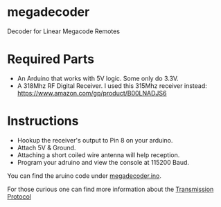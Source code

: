 # megadecoder
Decoder for Linear Megacode Remotes

# Required Parts
* An Arduino that works with 5V logic.
  Some only do 3.3V.
* A 318Mhz RF Digital Receiver.  I used this 315Mhz receiver instead:
  https://www.amazon.com/gp/product/B00LNADJS6

# Instructions
* Hookup the receiver's output to Pin 8 on your arduino.
* Attach 5V & Ground.
* Attaching a short coiled wire antenna will help reception.
* Program your adruino and view the console at 115200 Baud.

You can find the aruino code under [megadecoder.ino](megadecoder.ino).

For those curious one can find more information about the [Transmission Protocol](Protocol.md)
